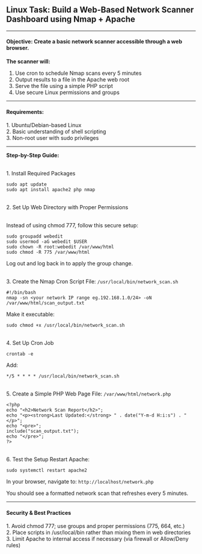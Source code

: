 <h2>Linux Task: Build a Web-Based Network Scanner Dashboard using Nmap + Apache</h2>

---
<h4>Objective: Create a basic network scanner accessible through a web browser.</h4> 

<b>The scanner will:</b>
1. Use cron to schedule Nmap scans every 5 minutes
2. Output results to a file in the Apache web root
3. Serve the file using a simple PHP script
4. Use secure Linux permissions and groups</b>
---
<h4>Requirements:</h4>
1. Ubuntu/Debian-based Linux
<br>2. Basic understanding of shell scripting
<br>3. Non-root user with sudo privileges

---
<b>Step-by-Step Guide:</b>

<br>1. Install Required Packages
```
sudo apt update
sudo apt install apache2 php nmap
```

<br>2. Set Up Web Directory with Proper Permissions

<br>Instead of using chmod 777, follow this secure setup:

```
sudo groupadd webedit
sudo usermod -aG webedit $USER
sudo chown -R root:webedit /var/www/html
sudo chmod -R 775 /var/www/html
```
Log out and log back in to apply the group change.

<br>3. Create the Nmap Cron Script
File: ```/usr/local/bin/network_scan.sh```
```
#!/bin/bash
nmap -sn <your network IP range eg.192.168.1.0/24> -oN /var/www/html/scan_output.txt
```

Make it executable:
```
sudo chmod +x /usr/local/bin/network_scan.sh
```

<br>4. Set Up Cron Job
```
crontab -e
```
Add:
```
*/5 * * * * /usr/local/bin/network_scan.sh
```

<br>5. Create a Simple PHP Web Page
File: ```/var/www/html/network.php```
```
<?php
echo "<h2>Network Scan Report</h2>";
echo "<p><strong>Last Updated:</strong> " . date("Y-m-d H:i:s") . "</p>";
echo "<pre>";
include("scan_output.txt");
echo "</pre>";
?>
```

<br>6. Test the Setup
Restart Apache:
```
sudo systemctl restart apache2
```

In your browser, navigate to:
```http://localhost/network.php```

You should see a formatted network scan that refreshes every 5 minutes.

---
<h4>Security & Best Practices</h4>
1. Avoid chmod 777; use groups and proper permissions (775, 664, etc.)
<br>2. Place scripts in /usr/local/bin rather than mixing them in web directories
<br>3. Limit Apache to internal access if necessary (via firewall or Allow/Deny rules)

